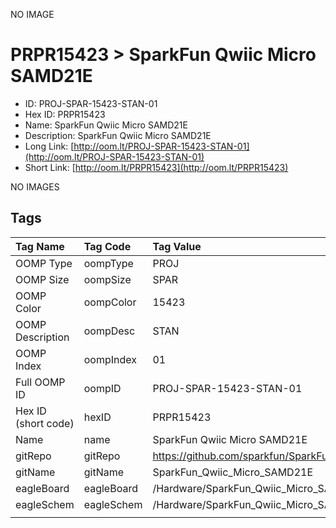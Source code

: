 


  
NO IMAGE  
# PRPR15423 > SparkFun Qwiic Micro SAMD21E

- ID: PROJ-SPAR-15423-STAN-01
- Hex ID: PRPR15423
- Name: SparkFun Qwiic Micro SAMD21E
- Description: SparkFun Qwiic Micro SAMD21E
- Long Link: [http://oom.lt/PROJ-SPAR-15423-STAN-01](http://oom.lt/PROJ-SPAR-15423-STAN-01)
- Short Link: [http://oom.lt/PRPR15423](http://oom.lt/PRPR15423)
  
NO IMAGES  
## Tags
  

|Tag Name|Tag Code|Tag Value|
| :--- | :--- | :--- |
|OOMP Type|oompType|PROJ|
|OOMP Size|oompSize|SPAR|
|OOMP Color|oompColor|15423|
|OOMP Description|oompDesc|STAN|
|OOMP Index|oompIndex|01|
|Full OOMP ID|oompID|PROJ-SPAR-15423-STAN-01|
|Hex ID (short code)|hexID|PRPR15423|
|Name|name|SparkFun Qwiic Micro SAMD21E|
|gitRepo|gitRepo|https://github.com/sparkfun/SparkFun_Qwiic_Micro_SAMD21E|
|gitName|gitName|SparkFun_Qwiic_Micro_SAMD21E|
|eagleBoard|eagleBoard|/Hardware/SparkFun_Qwiic_Micro_SAMD21E.brd|
|eagleSchem|eagleSchem|/Hardware/SparkFun_Qwiic_Micro_SAMD21E.sch|
||||
